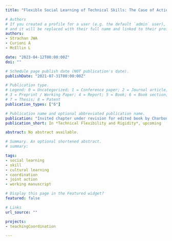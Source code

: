 ```yaml
---
title: "Flexible Social Learning of Technical Skills: The Case of Action Coordination"

# Authors
# If you created a profile for a user (e.g. the default `admin` user), write the username (folder name) here 
# and it will be replaced with their full name and linked to their profile.
authors:
- Strachan JWA
- Curioni A
- McEllin L

date: "2023-04-12T00:00:00Z"
doi: ""

# Schedule page publish date (NOT publication's date).
publishDate: "2021-07-31T00:00:00Z"

# Publication type.
# Legend: 0 = Uncategorized; 1 = Conference paper; 2 = Journal article;
# 3 = Preprint / Working Paper; 4 = Report; 5 = Book; 6 = Book section;
# 7 = Thesis; 8 = Patent
publication_types: ["6"]

# Publication name and optional abbreviated publication name.
publication: "Invited chapter under revision for edited book by Charbonneau, M. and Sperber, D. *Technical Flexibility and Rigidity* (working title, est. publication 2023)."
publication_short: In *Technical Flexibility and Rigidity*, upcoming

abstract: No abstract available. 

# Summary. An optional shortened abstract.
# summary: 

tags: 
- social learning
- skill 
- cultural learning
- coordination 
- joint action 
- working manuscript

# Display this page in the Featured widget?
featured: false

# Links
url_source: ""

projects:
- teachingCoordination 

---
```



